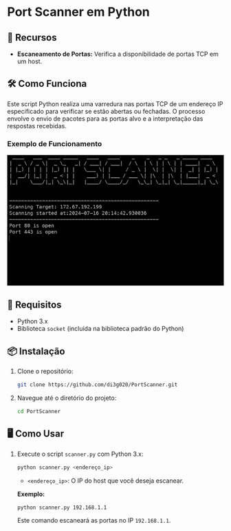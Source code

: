 # Port Scanner em Python

## 🚀 Recursos

- **Escaneamento de Portas:** Verifica a disponibilidade de portas TCP em um host.

## 🛠️ Como Funciona

Este script Python realiza uma varredura nas portas TCP de um endereço IP especificado para verificar se estão abertas ou fechadas. O processo envolve o envio de pacotes para as portas alvo e a interpretação das respostas recebidas.

### Exemplo de Funcionamento

![Exemplo de Port Scanner](https://raw.githubusercontent.com/di3g020/PortScanner/main/pic.png)

## 🔧 Requisitos

- Python 3.x
- Biblioteca `socket` (incluída na biblioteca padrão do Python)

## 📦 Instalação

1. Clone o repositório:

    ```bash
    git clone https://github.com/di3g020/PortScanner.git
    ```

2. Navegue até o diretório do projeto:

    ```bash
    cd PortScanner
    ```

## 🖥️ Como Usar

1. Execute o script `scanner.py` com Python 3.x:

    ```bash
    python scanner.py <endereço_ip>
    ```

    - `<endereço_ip>`: O IP do host que você deseja escanear.

    **Exemplo:**

    ```bash
    python scanner.py 192.168.1.1
    ```

    Este comando escaneará as portas no IP `192.168.1.1`.

